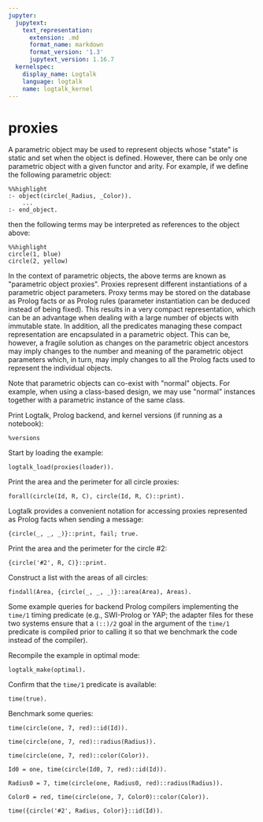 ```yaml
---
jupyter:
  jupytext:
    text_representation:
      extension: .md
      format_name: markdown
      format_version: '1.3'
      jupytext_version: 1.16.7
  kernelspec:
    display_name: Logtalk
    language: logtalk
    name: logtalk_kernel
---
```


<!--
________________________________________________________________________

This file is part of Logtalk <https://logtalk.org/>  
SPDX-FileCopyrightText: 1998-2025 Paulo Moura <pmoura@logtalk.org>  
SPDX-License-Identifier: Apache-2.0

Licensed under the Apache License, Version 2.0 (the "License");
you may not use this file except in compliance with the License.
You may obtain a copy of the License at

    http://www.apache.org/licenses/LICENSE-2.0

Unless required by applicable law or agreed to in writing, software
distributed under the License is distributed on an "AS IS" BASIS,
WITHOUT WARRANTIES OR CONDITIONS OF ANY KIND, either express or implied.
See the License for the specific language governing permissions and
limitations under the License.
________________________________________________________________________
-->

# proxies

A parametric object may be used to represent objects whose "state" is static 
and set when the object is defined. However, there can be only one parametric 
object with a given functor and arity. For example, if we define the following
parametric object:

```logtalk
%%highlight
:- object(circle(_Radius, _Color)).
	...
:- end_object.
```

then the following terms may be interpreted as references to the object above:

```logtalk
%%highlight
circle(1, blue)
circle(2, yellow)
```

In the context of parametric objects, the above terms are known as "parametric
object proxies". Proxies represent different instantiations of a parametric 
object parameters. Proxy terms may be stored on the database as Prolog facts 
or as Prolog rules (parameter instantiation can be deduced instead of being 
fixed). This results in a very compact representation, which can be an 
advantage when dealing with a large number of objects with immutable state. 
In addition, all the predicates managing these compact representation are 
encapsulated in a parametric object. This can be, however, a fragile solution 
as changes on the parametric object ancestors may imply changes to the number 
and meaning of the parametric object parameters which, in turn, may imply 
changes to all the Prolog facts used to represent the individual objects.

Note that parametric objects can co-exist with "normal" objects. For example, 
when using a class-based design, we may use "normal" instances together with
a parametric instance of the same class.

Print Logtalk, Prolog backend, and kernel versions (if running as a notebook):

```logtalk
%versions
```

Start by loading the example:

```logtalk
logtalk_load(proxies(loader)).
```

Print the area and the perimeter for all circle proxies:

```logtalk
forall(circle(Id, R, C), circle(Id, R, C)::print).
```

<!--
id: #1, area: 4.75291, perimeter: 7.72831, color: blue
id: #2, area: 43.2412, perimeter: 23.3106, color: yellow
id: #3, area: 0.477836, perimeter: 2.45044, color: green
id: #4, area: 103.508, perimeter: 36.0655, color: black
id: #5, area: 217.468, perimeter: 52.2761, color: cyan
true.
-->

Logtalk provides a convenient notation for accessing proxies
represented as Prolog facts when sending a message:

```logtalk
{circle(_, _, _)}::print, fail; true.
```

<!--
id: #1, area: 4.75291, perimeter: 7.72831, color: blue
id: #2, area: 43.2412, perimeter: 23.3106, color: yellow
id: #3, area: 0.477836, perimeter: 2.45044, color: green
id: #4, area: 103.508, perimeter: 36.0655, color: black
id: #5, area: 217.468, perimeter: 52.2761, color: cyan
true.
-->

Print the area and the perimeter for the circle #2:

```logtalk
{circle('#2', R, C)}::print.
```

<!--
id: #2, area: 43.2412, perimeter: 23.3106, color: yellow
R = 3.71, C = yellow.
-->

Construct a list with the areas of all circles:

```logtalk
findall(Area, {circle(_, _, _)}::area(Area), Areas).
```

<!--
Areas = [4.75291, 43.2412, 0.477836, 103.508, 217.468].
-->

Some example queries for backend Prolog compilers implementing the 
`time/1` timing predicate (e.g., SWI-Prolog or YAP; the adapter files
for these two systems ensure that a `(::)/2` goal in the argument of the
`time/1` predicate is compiled prior to calling it so that we benchmark
the code instead of the compiler).

Recompile the example in optimal mode:

```logtalk
logtalk_make(optimal).
```

<!--
true.
-->

Confirm that the `time/1` predicate is available:

```logtalk
time(true).
```

<!--
% 2 inferences, 0.000 CPU in 0.000 seconds (67% CPU, 250000 Lips)
true.
-->

Benchmark some queries:

```logtalk
time(circle(one, 7, red)::id(Id)).
```

<!--
% 1 inferences, 0.000 CPU in 0.000 seconds (56% CPU, 76923 Lips)
Id = one.
-->

```logtalk
time(circle(one, 7, red)::radius(Radius)).
```

<!--
% 1 inferences, 0.000 CPU in 0.000 seconds (61% CPU, 83333 Lips)
Radius = 7.
-->

```logtalk
time(circle(one, 7, red)::color(Color)).
```

<!--
% 1 inferences, 0.000 CPU in 0.000 seconds (56% CPU, 71429 Lips)
Color = red.
-->

```logtalk
Id0 = one, time(circle(Id0, 7, red)::id(Id)).
```

<!--
% 1 inferences, 0.000 CPU in 0.000 seconds (56% CPU, 76923 Lips)
Id0 = Id, Id = one.
-->

```logtalk
Radius0 = 7, time(circle(one, Radius0, red)::radius(Radius)).
```

<!--
% 1 inferences, 0.000 CPU in 0.000 seconds (61% CPU, 83333 Lips)
Radius0 = Radius, Radius = 7.
-->

```logtalk
Color0 = red, time(circle(one, 7, Color0)::color(Color)).
```

<!--
% 1 inferences, 0.000 CPU in 0.000 seconds (56% CPU, 71429 Lips)
Color0 = Color, Color = red.
-->

```logtalk
time({circle('#2', Radius, Color)}::id(Id)).
```

<!--
% 2 inferences, 0.000 CPU in 0.000 seconds (71% CPU, 90909 Lips)
Radius = 3.71, Color = yellow, Id = '#2'.
-->